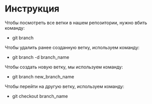 # Инструкция

Чтобы посмотреть все ветки в нашем репозитории, нужно вбить команду: 

* git branch

Чтобы удалить ранее созданную ветку, используем команду:

* git branch -d branch_name

Чтобы создать новую ветку, мы используем команду: 

* git branch new_branch_name

Чтобы перейти на другую ветку, используем команду: 

* git checkout branch_name

